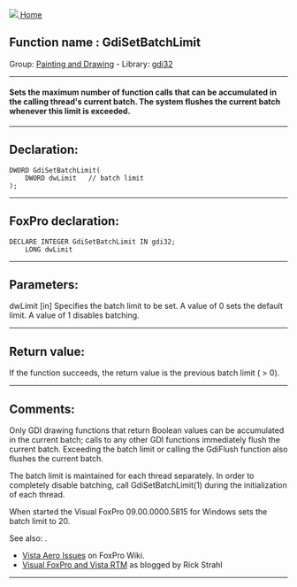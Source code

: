 [<img src="../../images/home.png"> Home ](https://github.com/VFPX/Win32API)  

## Function name : GdiSetBatchLimit
Group: [Painting and Drawing](../../functions_group.md#Painting_and_Drawing)  -  Library: [gdi32](../../Libraries.md#gdi32)  
***  


#### Sets the maximum number of function calls that can be accumulated in the calling thread's current batch. The system flushes the current batch whenever this limit is exceeded. 
***  


## Declaration:
```foxpro  
DWORD GdiSetBatchLimit(
	DWORD dwLimit   // batch limit
);  
```  
***  


## FoxPro declaration:
```foxpro  
DECLARE INTEGER GdiSetBatchLimit IN gdi32;
	LONG dwLimit  
```  
***  


## Parameters:
dwLimit 
[in] Specifies the batch limit to be set. A value of 0 sets the default limit. A value of 1 disables batching. 
  
***  


## Return value:
If the function succeeds, the return value is the previous batch limit ( > 0).  
***  


## Comments:
Only GDI drawing functions that return Boolean values can be accumulated in the current batch; calls to any other GDI functions immediately flush the current batch. Exceeding the batch limit or calling the GdiFlush function also flushes the current batch.  
  
The batch limit is maintained for each thread separately. In order to completely disable batching, call GdiSetBatchLimit(1) during the initialization of each thread.   
  
When started the Visual FoxPro 09.00.0000.5815 for Windows sets the batch limit to 20.  
  
See also: .  
* <a href="http://fox.wikis.com/wc.dll?Wiki~VistaAeroIssues">Vista Aero Issues</a> on FoxPro Wiki.  
* <a href="http://www.west-wind.com/wconnect/weblog/ShowEntry.blog?id=571">Visual FoxPro and Vista RTM</a> as blogged by Rick Strahl  
  
***  

